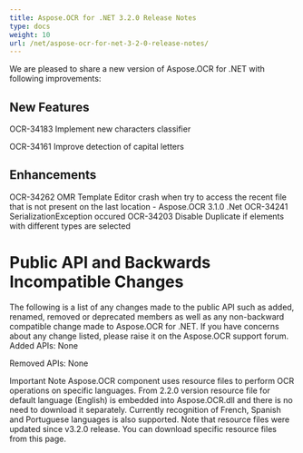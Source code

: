 ```yaml
---
title: Aspose.OCR for .NET 3.2.0 Release Notes
type: docs
weight: 10
url: /net/aspose-ocr-for-net-3-2-0-release-notes/
---
```


We are pleased to share a new version of Aspose.OCR for .NET with following improvements:

## **New Features**

OCR-34183 Implement new characters classifier

OCR-34161 Improve detection of capital letters

## **Enhancements**

OCR-34262 OMR Template Editor crash when try to access the recent file that is not present on the last location - Aspose.OCR 3.1.0 .Net
OCR-34241 SerializationException occured OCR-34203 Disable Duplicate if elements with different types are selected

# **Public API and Backwards Incompatible Changes**

The following is a list of any changes made to the public API such as added, renamed, removed or deprecated members as well as any non-backward compatible change made to Aspose.OCR for .NET. If you have concerns about any change listed, please raise it on the Aspose.OCR support forum.
Added APIs:
None

Removed APIs:
None

Important Note
Aspose.OCR component uses resource files to perform OCR operations on specific languages. From 2.2.0 version resource file for default language (English) is embedded into Aspose.OCR.dll and there is no need to download it separately. Currently recognition of French, Spanish and Portuguese languages is also supported.
Note that resource files were updated since v3.2.0 release. You can download specific resource files from this page.
